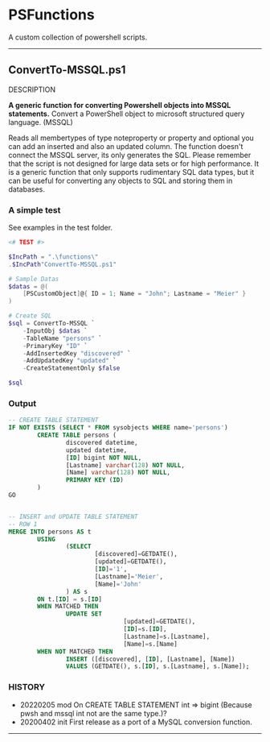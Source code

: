# PSFunctions

A custom collection of powershell scripts.

---

## ConvertTo-MSSQL.ps1

DESCRIPTION

__A generic function for converting Powershell objects into MSSQL statements.__
Convert a PowerShell object to microsoft structured query language. (MSSQL)

Reads all membertypes of type noteproperty or property and optional you can add an inserted and also an updated column.
The function doesn't connect the MSSQL server, its only generates the SQL.
Please remember that the script is not designed for large data sets or for high performance.
It is a generic function that only supports rudimentary SQL data types, 
but it can be useful for converting any objects to SQL and storing them in databases.

### A simple test

See examples in the test folder.

```powershell
<# TEST #>

$IncPath = ".\functions\"
.$IncPath"ConvertTo-MSSQL.ps1"

# Sample Datas
$datas = @(
    [PSCustomObject]@{ ID = 1; Name = "John"; Lastname = "Meier" }
)

# Create SQL
$sql = ConvertTo-MSSQL `
    -InputObj $datas `
    -TableName "persons" `
    -PrimaryKey "ID" `
    -AddInsertedKey "discovered" `
    -AddUpdatedKey "updated" `
    -CreateStatementOnly $false

$sql
```

### Output

```SQL
-- CREATE TABLE STATEMENT
IF NOT EXISTS (SELECT * FROM sysobjects WHERE name='persons')
        CREATE TABLE persons (
                discovered datetime,
                updated datetime,
                [ID] bigint NOT NULL,
                [Lastname] varchar(128) NOT NULL,
                [Name] varchar(128) NOT NULL,
                PRIMARY KEY (ID)
        )
GO


-- INSERT and UPDATE TABLE STATEMENT
-- ROW 1
MERGE INTO persons AS t
        USING
                (SELECT
                        [discovered]=GETDATE(),
                        [updated]=GETDATE(),
                        [ID]='1',
                        [Lastname]='Meier',
                        [Name]='John'
                ) AS s
        ON t.[ID] = s.[ID]
        WHEN MATCHED THEN
                UPDATE SET
                                [updated]=GETDATE(),
                                [ID]=s.[ID],
                                [Lastname]=s.[Lastname],
                                [Name]=s.[Name]
        WHEN NOT MATCHED THEN
                INSERT ([discovered], [ID], [Lastname], [Name])
                VALUES (GETDATE(), s.[ID], s.[Lastname], s.[Name]);
```

### HISTORY

- 20220205 mod    On CREATE TABLE STATEMENT int => bigint (Because pwsh and mssql int not are the same type.)?
- 20200402 init   First release as a port of a MySQL conversion function.

---


